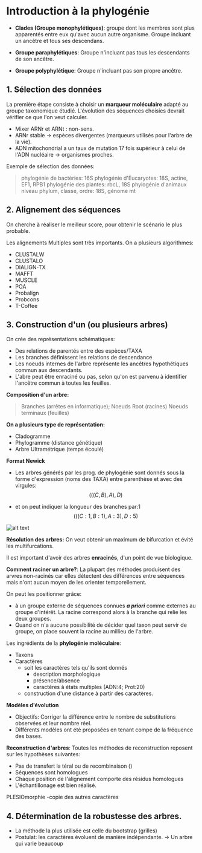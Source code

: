 # Introduction à la phylogénie

- **Clades (Groupe monophylétiques)**: groupe dont les membres sont plus apparentés entre eux qu'avec aucun autre organisme. Groupe incluant un ancêtre et tous ses descendans.

- **Groupe paraphylétiques**: Groupe n'incluant pas tous les descendants de son ancêtre.

- **Groupe polyphylétique**: Groupe n'incluant pas son propre ancêtre.

## 1. Sélection des données

La première étape consiste à choisir un **marqueur moléculaire** adapté au groupe taxonomique étudié. L'évolution des séquences choisies devrait vérifier ce que l'on veut calculer.

- Mixer ARNr et ARNt : non-sens.
- ARNr stable → espèces divergentes (marqueurs utilisés pour l'arbre de la vie).
- ADN mitochondrial a un taux de mutation 17 fois supérieur à celui de l'ADN nucléaire → organismes proches.

Exemple de sélection des données:
  > phylogénie de bactéries: 16S
  > phylogénie d'Eucaryotes: 18S, actine, EF1, RPB1
  > phylogénie des plantes: rbcL, 18S
  > phylogénie d'animaux
  > niveau phylum, classe, ordre: 18S, génome mt

## 2. Alignement des séquences

On cherche à réaliser le meilleur score, pour obtenir le scénario le plus probable.

Les alignements Multiples sont très importants. On a plusieurs algorithmes:
- CLUSTALW
- CLUSTALO
- DIALIGN-TX
- MAFFT
- MUSCLE
- POA
- Probalign
- Probcons
- T-Coffee

## 3. Construction d'un (ou plusieurs arbres)

On crée des représentations schématiques:
- Des relations de parentés entre des espèces/TAXA
- Les branches définissent les relations de descendance
- Les noeuds internes de l'arbre représente les ancêtres hypothétiques commun aux descendants.
- L'abre peut être enraciné ou pas, selon qu'on est parvenu à identifier l'ancêtre commun à toutes les feuilles.

**Composition d'un arbre:**
>Branches (arrêtes en informatique);
>Noeuds
>Root (racines)
>Noeuds terminaux (feuilles)

**On a plusieurs type de représentation:**
- Cladogramme
- Phylogramme (distance génétique)
- Arbre Ultramétrique (temps écoulé)

**Format Newick**
- Les arbres générés par les prog. de phylogénie sont donnés sous la forme d'expression (noms des TAXA) entre parenthèse et avec des virgules:
$$(((C,B),A),D)$$

- et on peut indiquer la longueur des branches par:1
$$(((C:1,B:1),A:3),D:5)$$


![alt text](http://images.slideplayer.com/36/10578139/slides/slide_25.jpg)


**Résolution des arbres:** On veut obtenir un maximum de bifurcation et évité les multifurcations.

Il est important d'avoir des arbres **enracinés**, d'un point de vue biologique.

**Comment raciner un arbre?**:
La plupart des méthodes produisent des arvres non-racinés car elles détectent des différences entre séquences mais n'ont aucun moyen de les orienter temporellement.

On peut les positionner grâce:
- à un groupe externe de séquences connues ***a priori*** comme externes au groupe d'intérêt. La racine correspond alors à la branche qui relie les deux groupes.
- Quand on n'a aucune possibilité de décider quel taxon peut servir de groupe, on place souvent la racine au millieu de l'arbre.

Les ingrédients de la **phylogénie moléculaire**:
- Taxons
- Caractères
  - soit les caractères tels qu'ils sont donnés
    - description morphologique
    - présence/absence
    - caractères à états multiples (ADN:4; Prot:20)
  - construction d'une distance à partir des caractères.

**Modèles d'évolution**
- Objectifs: Corriger la différence entre le nombre de substitutions observées et leur nombre réel.
- Différents modèles ont été proposées en tenant compe de la fréquence des bases.

**Reconstruction d'arbres**:
Toutes les méthodes de reconstruction reposent sur les hypothèses suivantes:
- Pas de transfert la téral ou de recombinaison ()
- Séquences sont homologues
- Chaque position de l'alignement comporte des résidus homologues
- L'échantillonage est bien réalisé.

PLESIOmorphie -copie des autres caractères

## 4. Détermination de la robustesse des arbres.
- La méthode la plus utilisée est celle du bootstrap (grilles)
- Postulat: les caractères évoluent de manière indépendante.
→ Un arbre qui varie beaucoup
